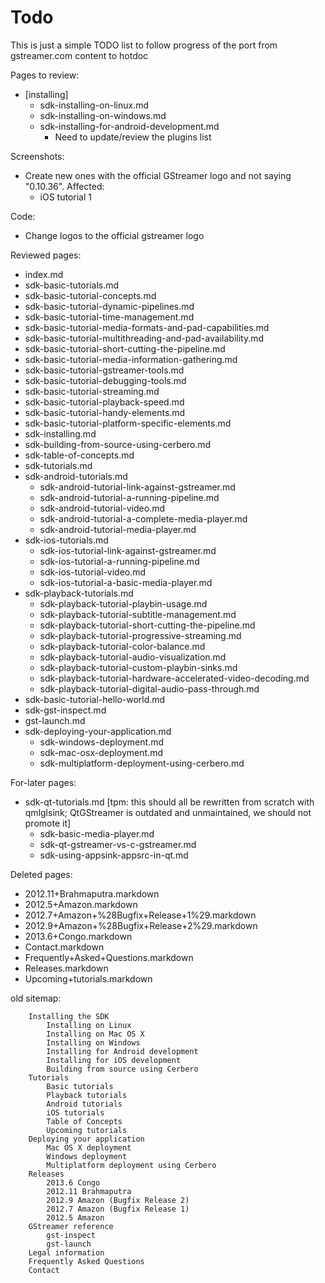 # Todo

This is just a simple TODO list to follow progress of the port from
gstreamer.com content to hotdoc

Pages to review:
 - [installing]
   - sdk-installing-on-linux.md
   - sdk-installing-on-windows.md
   - sdk-installing-for-android-development.md
     - Need to update/review the plugins list


Screenshots:
 - Create new ones with the official GStreamer logo and not saying "0.10.36". Affected:
   - iOS tutorial 1

Code:
 - Change logos to the official gstreamer logo

Reviewed pages:
 - index.md
 - sdk-basic-tutorials.md
  - sdk-basic-tutorial-concepts.md
  - sdk-basic-tutorial-dynamic-pipelines.md
  - sdk-basic-tutorial-time-management.md
  - sdk-basic-tutorial-media-formats-and-pad-capabilities.md
  - sdk-basic-tutorial-multithreading-and-pad-availability.md
  - sdk-basic-tutorial-short-cutting-the-pipeline.md
  - sdk-basic-tutorial-media-information-gathering.md
  - sdk-basic-tutorial-gstreamer-tools.md
  - sdk-basic-tutorial-debugging-tools.md
  - sdk-basic-tutorial-streaming.md
  - sdk-basic-tutorial-playback-speed.md
  - sdk-basic-tutorial-handy-elements.md
  - sdk-basic-tutorial-platform-specific-elements.md
 - sdk-installing.md
 - sdk-building-from-source-using-cerbero.md
 - sdk-table-of-concepts.md
 - sdk-tutorials.md
 - sdk-android-tutorials.md
   - sdk-android-tutorial-link-against-gstreamer.md
   - sdk-android-tutorial-a-running-pipeline.md
   - sdk-android-tutorial-video.md
   - sdk-android-tutorial-a-complete-media-player.md
   - sdk-android-tutorial-media-player.md
 - sdk-ios-tutorials.md
   - sdk-ios-tutorial-link-against-gstreamer.md
   - sdk-ios-tutorial-a-running-pipeline.md
   - sdk-ios-tutorial-video.md
   - sdk-ios-tutorial-a-basic-media-player.md
 - sdk-playback-tutorials.md
   - sdk-playback-tutorial-playbin-usage.md
   - sdk-playback-tutorial-subtitle-management.md
   - sdk-playback-tutorial-short-cutting-the-pipeline.md
   - sdk-playback-tutorial-progressive-streaming.md
   - sdk-playback-tutorial-color-balance.md
   - sdk-playback-tutorial-audio-visualization.md
   - sdk-playback-tutorial-custom-playbin-sinks.md
   - sdk-playback-tutorial-hardware-accelerated-video-decoding.md
   - sdk-playback-tutorial-digital-audio-pass-through.md
 - sdk-basic-tutorial-hello-world.md
 - sdk-gst-inspect.md
 - gst-launch.md
 - sdk-deploying-your-application.md
   - sdk-windows-deployment.md
   - sdk-mac-osx-deployment.md
   - sdk-multiplatform-deployment-using-cerbero.md

For-later pages:
 - sdk-qt-tutorials.md [tpm: this should all be rewritten from scratch with qmlglsink; QtGStreamer is outdated and unmaintained, we should not promote it]
   - sdk-basic-media-player.md
   - sdk-qt-gstreamer-vs-c-gstreamer.md
   - sdk-using-appsink-appsrc-in-qt.md


Deleted pages:
 - 2012.11+Brahmaputra.markdown
 - 2012.5+Amazon.markdown
 - 2012.7+Amazon+%28Bugfix+Release+1%29.markdown
 - 2012.9+Amazon+%28Bugfix+Release+2%29.markdown
 - 2013.6+Congo.markdown
 - Contact.markdown
 - Frequently+Asked+Questions.markdown
 - Releases.markdown
 - Upcoming+tutorials.markdown


old sitemap:

        Installing the SDK
            Installing on Linux
            Installing on Mac OS X
            Installing on Windows
            Installing for Android development
            Installing for iOS development
            Building from source using Cerbero
        Tutorials
            Basic tutorials
            Playback tutorials
            Android tutorials
            iOS tutorials
            Table of Concepts
            Upcoming tutorials
        Deploying your application
            Mac OS X deployment
            Windows deployment
            Multiplatform deployment using Cerbero
        Releases
            2013.6 Congo
            2012.11 Brahmaputra
            2012.9 Amazon (Bugfix Release 2)
            2012.7 Amazon (Bugfix Release 1)
            2012.5 Amazon
        GStreamer reference
            gst-inspect
            gst-launch
        Legal information
        Frequently Asked Questions
        Contact 
